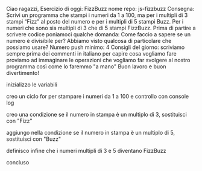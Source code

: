 Ciao ragazzi, Esercizio di oggi: FizzBuzz
nome repo: js-fizzbuzz
Consegna: Scrivi un programma che stampi i numeri da 1 a 100, ma per i multipli di 3 stampi “Fizz” al posto del numero e per i multipli di 5 stampi Buzz. Per i numeri che sono sia multipli di 3 che di 5 stampi FizzBuzz.
Prima di partire a scrivere codice poniamoci qualche domanda:
Come faccio a sapere se un numero è divisibile per? Abbiamo visto qualcosa di particolare che possiamo usare?
Numero push minimo: 4
Consigli del giorno:
scriviamo sempre prima dei commenti in italiano per capire cosa vogliamo fare
proviamo ad immaginare le operazioni che vogliamo far svolgere al nostro programma così come lo faremmo "a mano"
Buon lavoro e buon divertimento!


inizializzo le variabili

creo un ciclo for per stampare  i numeri da 1 a 100 e controllo con console log

creo una condizione se il numero in stampa è un multiplo di 3, sostituisci con "Fizz"

aggiungo nella condizione se il numero in stampa è un multiplo di 5, sostituisci con "Buzz"

definisco infine che i numeri multipli di 3 e 5 diventano FizzBuzz

concluso

